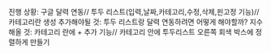 진행 상황: 구글 달력 연동// 투두 리스트(입력,날짜,카테고리,수정,삭제,핀고정 기능)// 카테고리란 생성
추가해야될 것: 투두 리스트랑 달력 연동하려면 어떻게 해야할까?
지수 해올 것: 카테고리 란에 + 추가 기능// 카테고리 안에 투두리스트 오른쪽 회색 박스에 정렬하게 만들기

